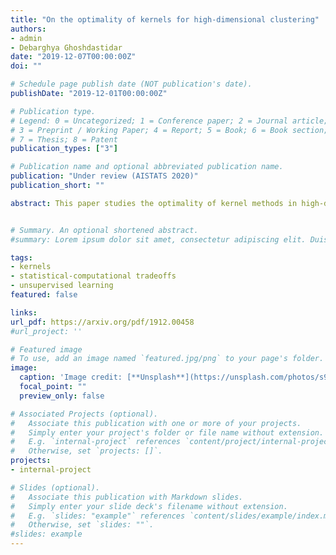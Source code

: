 ```yaml
---
title: "On the optimality of kernels for high-dimensional clustering"
authors:
- admin
- Debarghya Ghoshdastidar
date: "2019-12-07T00:00:00Z"
doi: ""

# Schedule page publish date (NOT publication's date).
publishDate: "2019-12-01T00:00:00Z"

# Publication type.
# Legend: 0 = Uncategorized; 1 = Conference paper; 2 = Journal article;
# 3 = Preprint / Working Paper; 4 = Report; 5 = Book; 6 = Book section;
# 7 = Thesis; 8 = Patent
publication_types: ["3"]

# Publication name and optional abbreviated publication name.
publication: "Under review (AISTATS 2020)"
publication_short: ""

abstract: This paper studies the optimality of kernel methods in high-dimensional data clustering. Recent works have studied the large sample performance of kernel clustering in the high-dimensional regime, where Euclidean distance becomes less informative. However, it is unknown whether popular methods, such as kernel k-means, are optimal in this regime. We consider the problem of high-dimensional Gaussian clustering and show that, with the exponential kernel function, the sufficient conditions for partial recovery of clusters using the NP-hard kernel k-means objective matches the known information-theoretic limit up to a factor of $\sqrt{2}$ for large k. It also exactly matches the known upper bounds for the non-kernel setting. We also show that a semi-definite relaxation of the kernel k-means procedure matches up to constant factors, the spectral threshold, below which no polynomial-time algorithm is known to succeed. This is the first work that provides such optimality guarantees for the kernel k-means as well as its convex relaxation. Our proofs demonstrate the utility of the less known polynomial concentration results for random variables with exponentially decaying tails in a higher-order analysis of kernel methods.


# Summary. An optional shortened abstract.
#summary: Lorem ipsum dolor sit amet, consectetur adipiscing elit. Duis posuere tellus ac convallis placerat. Proin tincidunt magna sed ex sollicitudin condimentum.

tags:
- kernels
- statistical-computational tradeoffs
- unsupervised learning
featured: false

links:
url_pdf: https://arxiv.org/pdf/1912.00458
#url_project: ''

# Featured image
# To use, add an image named `featured.jpg/png` to your page's folder.
image:
  caption: 'Image credit: [**Unsplash**](https://unsplash.com/photos/s9CC2SKySJM)'
  focal_point: ""
  preview_only: false

# Associated Projects (optional).
#   Associate this publication with one or more of your projects.
#   Simply enter your project's folder or file name without extension.
#   E.g. `internal-project` references `content/project/internal-project/index.md`.
#   Otherwise, set `projects: []`.
projects:
- internal-project

# Slides (optional).
#   Associate this publication with Markdown slides.
#   Simply enter your slide deck's filename without extension.
#   E.g. `slides: "example"` references `content/slides/example/index.md`.
#   Otherwise, set `slides: ""`.
#slides: example
---
```


